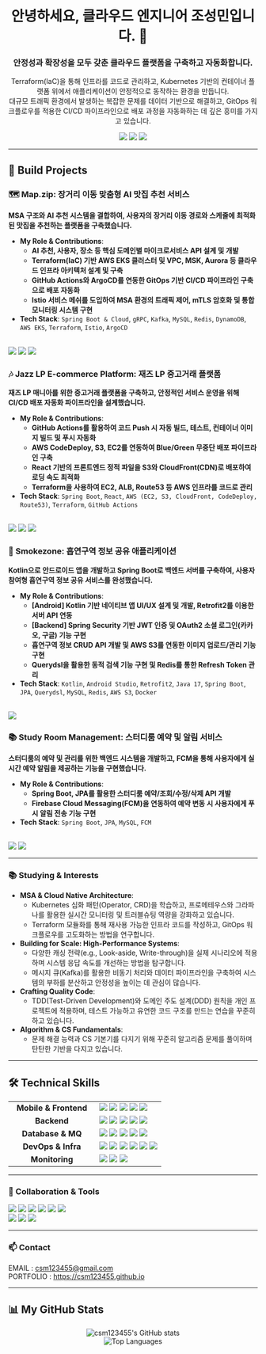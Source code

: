 <div align="center">
  
# 안녕하세요, 클라우드 엔지니어 조성민입니다. 👋
### 안정성과 확장성을 모두 갖춘 클라우드 플랫폼을 구축하고 자동화합니다.

<p>
  Terraform(IaC)을 통해 인프라를 코드로 관리하고, Kubernetes 기반의 컨테이너 플랫폼 위에서 애플리케이션이 안정적으로 동작하는 환경을 만듭니다.
  <br>
  대규모 트래픽 환경에서 발생하는 복잡한 문제를 데이터 기반으로 해결하고, GitOps 워크플로우를 적용한 CI/CD 파이프라인으로 배포 과정을 자동화하는 데 깊은 흥미를 가지고 있습니다.
</p>

<p>
  <a href="https://csm123455.github.io" target="_blank"><img src="https://img.shields.io/badge/Portfolio-25D366?style=for-the-badge&logo=wechat&logoColor=white"></a>
  <a href="https://memo0051.tistory.com/" target="_blank"><img src="https://img.shields.io/badge/Blog-F74C02?style=for-the-badge&logo=tistory&logoColor=white"></a>
  <a href="https://www.notion.so/1c290cdc092e80519852ec8ad4252243" target="_blank"><img src="https://img.shields.io/badge/Notion-000000?style=for-the-badge&logo=notion&logoColor=white"></a>
</p>
</div>

---

## 🚀 Build Projects

### 🗺️ Map.zip: 장거리 이동 맞춤형 AI 맛집 추천 서비스
**MSA 구조와 AI 추천 시스템을 결합하여, 사용자의 장거리 이동 경로와 스케줄에 최적화된 맛집을 추천하는 플랫폼을 구축했습니다.**
- **My Role & Contributions**:
  - **AI 추천, 사용자, 장소 등 핵심 도메인별 마이크로서비스 API 설계 및 개발**
  - **Terraform(IaC) 기반 AWS EKS 클러스터 및 VPC, MSK, Aurora 등 클라우드 인프라 아키텍처 설계 및 구축**
  - **GitHub Actions와 ArgoCD를 연동한 GitOps 기반 CI/CD 파이프라인 구축으로 배포 자동화**
  - **Istio 서비스 메쉬를 도입하여 MSA 환경의 트래픽 제어, mTLS 암호화 및 통합 모니터링 시스템 구현**
- **Tech Stack**: `Spring Boot & Cloud`, `gRPC`, `Kafka`, `MySQL`, `Redis`, `DynamoDB`, `AWS EKS`, `Terraform`, `Istio`, `ArgoCD`
<br/>
<a href="https://www.notion.so/likelion/1f444860a4f480339472e6f8743816aa?p=25344860a4f480e994e7ea34ff53a849&pm=s"><img src="https://img.shields.io/badge/Project_Details-Notion-000000?style=for-the-badge&logo=notion&logoColor=white"></a>
<a href="https://github.com/CLD3rd-Team4/App"><img src="https://img.shields.io/badge/Application_Code-GitHub-181717?style=for-the-badge&logo=github&logoColor=white"></a>
<a href="https://github.com/CLD3rd-Team4/Infra"><img src="https://img.shields.io/badge/Infrastructure_Code-GitHub-181717?style=for-the-badge&logo=github&logoColor=white"></a>

<br/>

### 🎶 Jazz LP E-commerce Platform: 재즈 LP 중고거래 플랫폼
**재즈 LP 매니아를 위한 중고거래 플랫폼을 구축하고, 안정적인 서비스 운영을 위해 CI/CD 배포 자동화 파이프라인을 설계했습니다.**
- **My Role & Contributions**:
  - **GitHub Actions를 활용하여 코드 Push 시 자동 빌드, 테스트, 컨테이너 이미지 빌드 및 푸시 자동화**
  - **AWS CodeDeploy, S3, EC2를 연동하여 Blue/Green 무중단 배포 파이프라인 구축**
  - **React 기반의 프론트엔드 정적 파일을 S3와 CloudFront(CDN)로 배포하여 로딩 속도 최적화**
  - **Terraform을 사용하여 EC2, ALB, Route53 등 AWS 인프라를 코드로 관리**
- **Tech Stack**: `Spring Boot`, `React`, `AWS (EC2, S3, CloudFront, CodeDeploy, Route53)`, `Terraform`, `GitHub Actions`
<br/>
<a href="https://www.notion.so/likelion/1f444860a4f480339472e6f8743816aa?p=22a44860a4f4803bb60cf51c5424d90f&pm=c"><img src="https://img.shields.io/badge/Project_Details-Notion-000000?style=for-the-badge&logo=notion&logoColor=white"></a>
<a href="https://github.com/CLD-3rd/team1-infra/tree/dev"><img src="https://img.shields.io/badge/Infrastructure_Code-GitHub-181717?style=for-the-badge&logo=github&logoColor=white"></a>
<a href="https://github.com/CLD-3rd/team1-manifest/tree/dev"><img src="https://img.shields.io/badge/Manifest_Code-GitHub-181717?style=for-the-badge&logo=github&logoColor=white"></a>

<br/>

### 🚬 Smokezone: 흡연구역 정보 공유 애플리케이션
**Kotlin으로 안드로이드 앱을 개발하고 Spring Boot로 백엔드 서버를 구축하여, 사용자 참여형 흡연구역 정보 공유 서비스를 완성했습니다.**
- **My Role & Contributions**:
  - **[Android] Kotlin 기반 네이티브 앱 UI/UX 설계 및 개발, Retrofit2를 이용한 서버 API 연동**
  - **[Backend] Spring Security 기반 JWT 인증 및 OAuth2 소셜 로그인(카카오, 구글) 기능 구현**
  - **흡연구역 정보 CRUD API 개발 및 AWS S3를 연동한 이미지 업로드/관리 기능 구현**
  - **Querydsl을 활용한 동적 검색 기능 구현 및 Redis를 통한 Refresh Token 관리**
- **Tech Stack**: `Kotlin`, `Android Studio`, `Retrofit2`, `Java 17`, `Spring Boot`, `JPA`, `Querydsl`, `MySQL`, `Redis`, `AWS S3`, `Docker`
<br/>
<a href="https://github.com/csm123455/Smokezone"><img src="https://img.shields.io/badge/Source_Code-GitHub-181717?style=for-the-badge&logo=github&logoColor=white"></a>

<br/>

### 📚 Study Room Management: 스터디룸 예약 및 알림 서비스
**스터디룸의 예약 및 관리를 위한 백엔드 시스템을 개발하고, FCM을 통해 사용자에게 실시간 예약 알림을 제공하는 기능을 구현했습니다.**
- **My Role & Contributions**:
  - **Spring Boot, JPA를 활용한 스터디룸 예약/조회/수정/삭제 API 개발**
  - **Firebase Cloud Messaging(FCM)을 연동하여 예약 변동 시 사용자에게 푸시 알림 전송 기능 구현**
- **Tech Stack**: `Spring Boot`, `JPA`, `MySQL`, `FCM`
<br/>
<a href="https://www.notion.so/likelion/1f444860a4f480339472e6f8743816aa?p=1f544860a4f48080a2fde7549105b848&pm=c"><img src="https://img.shields.io/badge/Project_Details-Notion-000000?style=for-the-badge&logo=notion&logoColor=white"></a>
<a href="https://github.com/CLD-3rd/infra-team4"><img src="https://img.shields.io/badge/Source_Code-GitHub-181717?style=for-the-badge&logo=github&logoColor=white"></a>

---

### 📚 Studying & Interests
- **MSA & Cloud Native Architecture**:
  - Kubernetes 심화 패턴(Operator, CRD)을 학습하고, 프로메테우스와 그라파나를 활용한 실시간 모니터링 및 트러블슈팅 역량을 강화하고 있습니다.
  - Terraform 모듈화를 통해 재사용 가능한 인프라 코드를 작성하고, GitOps 워크플로우를 고도화하는 방법을 연구합니다.
- **Building for Scale: High-Performance Systems**:
  - 다양한 캐싱 전략(e.g., Look-aside, Write-through)을 실제 시나리오에 적용하며 시스템 응답 속도를 개선하는 방법을 탐구합니다.
  - 메시지 큐(Kafka)를 활용한 비동기 처리와 데이터 파이프라인을 구축하여 시스템의 부하를 분산하고 안정성을 높이는 데 관심이 많습니다.
- **Crafting Quality Code**:
  - TDD(Test-Driven Development)와 도메인 주도 설계(DDD) 원칙을 개인 프로젝트에 적용하며, 테스트 가능하고 유연한 코드 구조를 만드는 연습을 꾸준히 하고 있습니다.
- **Algorithm & CS Fundamentals**:
  - 문제 해결 능력과 CS 기본기를 다지기 위해 꾸준히 알고리즘 문제를 풀이하며 탄탄한 기반을 다지고 있습니다.

---

## 🛠️ Technical Skills
<table>
  <tr>
    <td align="center" width="160">
      <strong>Mobile & Frontend</strong>
    </td>
    <td>
      <img src="https://img.shields.io/badge/Kotlin-7F52FF?style=for-the-badge&logo=kotlin&logoColor=white"/>
      <img src="https://img.shields.io/badge/Android Studio-3DDC84?style=for-the-badge&logo=android-studio&logoColor=white"/>
      <img src="https://img.shields.io/badge/React-61DAFB?style=for-the-badge&logo=react&logoColor=black"/>
      <img src="https://img.shields.io/badge/Next.js-000000?style=for-the-badge&logo=next.js&logoColor=white"/>
      <img src="https://img.shields.io/badge/TypeScript-3178C6?style=for-the-badge&logo=typescript&logoColor=white"/>
    </td>
  </tr>
  <tr>
    <td align="center">
      <strong>Backend</strong>
    </td>
    <td>
      <img src="https://img.shields.io/badge/Java-007396?style=for-the-badge&logo=java&logoColor=white"/>
      <img src="https://img.shields.io/badge/Spring Boot-6DB33F?style=for-the-badge&logo=spring-boot&logoColor=white"/>
      <img src="https://img.shields.io/badge/Spring Cloud-6DB33F?style=for-the-badge&logo=spring&logoColor=white"/>
      <img src="https://img.shields.io/badge/gRPC-000000?style=for-the-badge&logo=grpc&logoColor=white"/>
      <img src="https://img.shields.io/badge/JPA-A46A42?style=for-the-badge&logo=hibernate&logoColor=white"/>
    </td>
  </tr>
  <tr>
    <td align="center">
      <strong>Database & MQ</strong>
    </td>
    <td>
      <img src="https://img.shields.io/badge/MySQL-4479A1?style=for-the-badge&logo=mysql&logoColor=white"/>
      <img src="https://img.shields.io/badge/Amazon Aurora-007396?style=for-the-badge&logo=amazon-aurora&logoColor=white"/>
      <img src="https://img.shields.io/badge/Amazon DynamoDB-4053D6?style=for-the-badge&logo=amazon-dynamodb&logoColor=white"/>
      <img src="https://img.shields.io/badge/Redis-DC382D?style=for-the-badge&logo=redis&logoColor=white"/>
      <img src="https://img.shields.io/badge/Apache Kafka-231F20?style=for-the-badge&logo=apache-kafka&logoColor=white"/>
    </td>
  </tr>
    <tr>
    <td align="center">
      <strong>DevOps & Infra</strong>
    </td>
    <td>
      <img src="https://img.shields.io/badge/Amazon AWS-232F3E?style=for-the-badge&logo=amazon-aws&logoColor=white"/>
      <img src="https://img.shields.io/badge/Kubernetes-326CE5?style=for-the-badge&logo=kubernetes&logoColor=white"/>
      <img src="https://img.shields.io/badge/Docker-2496ED?style=for-the-badge&logo=docker&logoColor=white"/>
      <img src="https://img.shields.io/badge/Terraform-7B42BC?style=for-the-badge&logo=terraform&logoColor=white"/>
      <img src="https://img.shields.io/badge/GitHub Actions-2088FF?style=for-the-badge&logo=github-actions&logoColor=white"/>
      <img src="https://img.shields.io/badge/ArgoCD-EF7B4D?style=for-the-badge&logo=argo&logoColor=white"/>
    </td>
  </tr>
  <tr>
    <td align="center">
      <strong>Monitoring</strong>
    </td>
    <td>
      <img src="https://img.shields.io/badge/Istio-466BB0?style=for-the-badge&logo=istio&logoColor=white"/>
      <img src="https://img.shields.io/badge/Prometheus-E6522C?style=for-the-badge&logo=prometheus&logoColor=white"/>
      <img src="https://img.shields.io/badge/Grafana-F46800?style=for-the-badge&logo=grafana&logoColor=white"/>
    </td>
  </tr>
</table>

---
 
### 🤝 Collaboration & Tools
<p>
  <img src="https://img.shields.io/badge/Git-F05032?style=for-the-badge&logo=git&logoColor=white"/>
  <img src="https://img.shields.io/badge/GitHub-181717?style=for-the-badge&logo=github&logoColor=white"/>
  <img src="https://img.shields.io/badge/Jira-0052CC?style=for-the-badge&logo=jira&logoColor=white"/>
  <img src="https://img.shields.io/badge/Slack-4A154B?style=for-the-badge&logo=slack&logoColor=white"/>
  <img src="https://img.shields.io/badge/Notion-000000?style=for-the-badge&logo=notion&logoColor=white"/>
  <img src="https://img.shields.io/badge/Figma-F24E1E?style=for-the-badge&logo=figma&logoColor=white"/>
  <br/>
  <img src="https://img.shields.io/badge/Android Studio-3DDC84?style=for-the-badge&logo=android-studio&logoColor=white"/>
  <img src="https://img.shields.io/badge/VS Code-007ACC?style=for-the-badge&logo=visual-studio-code&logoColor=white"/>
  <img src="https://img.shields.io/badge/Postman-FF6C37?style=for-the-badge&logo=postman&logoColor=white"/>
</p>

---
 
### 📫 Contact
EMAIL : csm123455@gmail.com
<br/>
PORTFOLIO : https://csm123455.github.io

---

## 📊 My GitHub Stats

<div align="center">
  <img src="https://github-readme-stats.vercel.app/api?username=csm123455&show_icons=true&theme=tokyonight&include_all_commits=true&count_private=true" alt="csm123455's GitHub stats" />
  <br/>
  <img src="https://github-readme-stats.vercel.app/api/top-langs/?username=csm123455&layout=compact&langs_count=10&theme=tokyonight" alt="Top Languages" />
</div>

